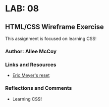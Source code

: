 # LAB: 08

## HTML/CSS Wireframe Exercise

This assignment is focused on learning CSS!

### Author: Allee McCoy

### Links and Resources
* [Eric Meyer's reset](https://meyerweb.com/eric/tools/css/reset/)

### Reflections and Comments
* Learning CSS!